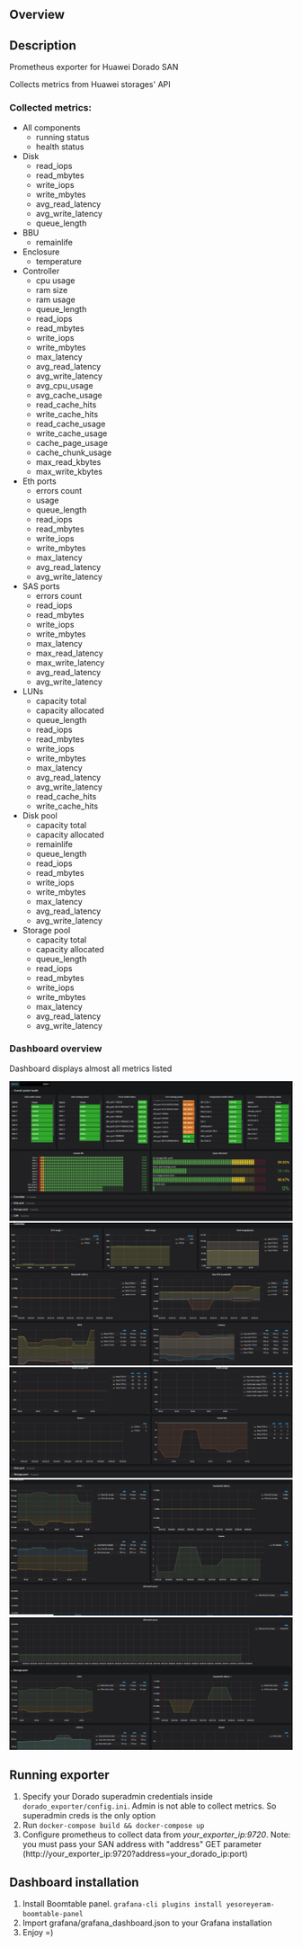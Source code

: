 ## Overview
## Description
Prometheus exporter for Huawei Dorado SAN

Collects metrics from Huawei storages' API

### Collected metrics:
* All components
    * running status
    * health status
* Disk
    * read_iops
    * read_mbytes
    * write_iops
    * write_mbytes
    * avg_read_latency
    * avg_write_latency
    * queue_length
* BBU
    * remainlife
* Enclosure
    * temperature
* Controller
    * cpu usage
    * ram size
    * ram usage
    * queue_length
    * read_iops
    * read_mbytes
    * write_iops
    * write_mbytes
    * max_latency
    * avg_read_latency
    * avg_write_latency
    * avg_cpu_usage
    * avg_cache_usage
    * read_cache_hits
    * write_cache_hits
    * read_cache_usage
    * write_cache_usage
    * cache_page_usage
    * cache_chunk_usage
    * max_read_kbytes
    * max_write_kbytes
* Eth ports
    * errors count
    * usage
    * queue_length
    * read_iops
    * read_mbytes
    * write_iops
    * write_mbytes
    * max_latency
    * avg_read_latency
    * avg_write_latency
* SAS ports
    * errors count
    * read_iops
    * read_mbytes
    * write_iops
    * write_mbytes
    * max_latency
    * max_read_latency
    * max_write_latency
    * avg_read_latency
    * avg_write_latency
* LUNs
    * capacity total
    * capacity allocated
    * queue_length
    * read_iops
    * read_mbytes
    * write_iops
    * write_mbytes
    * max_latency
    * avg_read_latency
    * avg_write_latency
    * read_cache_hits
    * write_cache_hits
* Disk pool
    * capacity total
    * capacity allocated
    * remainlife
    * queue_length
    * read_iops
    * read_mbytes
    * write_iops
    * write_mbytes
    * max_latency
    * avg_read_latency
    * avg_write_latency
* Storage pool
    * capacity total
    * capacity allocated
    * queue_length
    * read_iops
    * read_mbytes
    * write_iops
    * write_mbytes
    * max_latency
    * avg_read_latency
    * avg_write_latency


### Dashboard overview

Dashboard displays almost all metrics listed

![Screenshot](grafana/screenshots/1.png)
![Screenshot](grafana/screenshots/2.png)
![Screenshot](grafana/screenshots/3.png)
![Screenshot](grafana/screenshots/4.png)
![Screenshot](grafana/screenshots/5.png)

## Running exporter

1. Specify your Dorado superadmin credentials inside `dorado_exporter/config.ini`. Admin is not able to collect metrics. So superadmin creds is the only option
2. Run `docker-compose build && docker-compose up`
3. Configure prometheus to collect data from *your_exporter_ip:9720*. Note: you must pass your SAN address with "address" GET parameter (http://your_exporter_ip:9720?address=your_dorado_ip:port)


## Dashboard installation

1. Install Boomtable panel. `grafana-cli plugins install yesoreyeram-boomtable-panel`
2. Import grafana/grafana_dashboard.json to your Grafana installation
3. Enjoy =)
